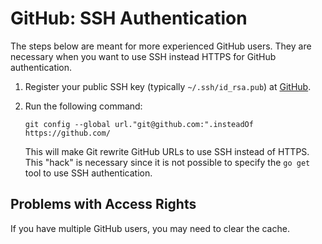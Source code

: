 # GitHub: SSH Authentication

The steps below are meant for more experienced GitHub users.
They are necessary when you want to use SSH instead HTTPS for GitHub authentication.

1. Register your public SSH key (typically `~/.ssh/id_rsa.pub`) at [GitHub](https://github.com/settings/ssh).

2. Run the following command:

   ```console
   git config --global url."git@github.com:".insteadOf https://github.com/
   ```

   This will make Git rewrite GitHub URLs to use SSH instead of HTTPS.
   This "hack" is necessary since it is not possible to specify the `go get` tool to use SSH authentication.

## Problems with Access Rights

If you have multiple GitHub users, you may need to clear the cache.
